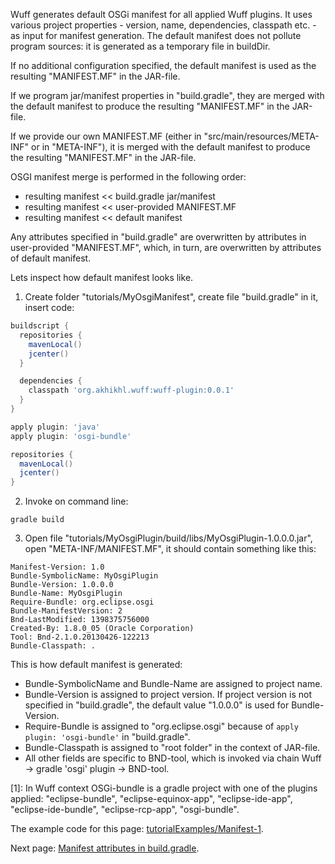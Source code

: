 Wuff generates default OSGi manifest for all applied Wuff plugins. It uses various project properties - version, name, dependencies, classpath etc. - as input for manifest generation. The default manifest does not pollute program sources: it is generated as a temporary file in buildDir.

If no additional configuration specified, the default manifest is used as the resulting "MANIFEST.MF" in the JAR-file.

If we program jar/manifest properties in "build.gradle", they are merged with the default manifest to produce the resulting "MANIFEST.MF" in the JAR-file.

If we provide our own MANIFEST.MF (either in "src/main/resources/META-INF" or in "META-INF"), it is merged with the default manifest to produce the resulting "MANIFEST.MF" in the JAR-file.

OSGI manifest merge is performed in the following order:

- resulting manifest << build.gradle jar/manifest
- resulting manifest << user-provided MANIFEST.MF
- resulting manifest << default manifest

Any attributes specified in "build.gradle" are overwritten by attributes in user-provided "MANIFEST.MF", which, in turn, are overwritten by attributes of default manifest.

Lets inspect how default manifest looks like.

1. Create folder "tutorials/MyOsgiManifest", create file "build.gradle" in it, insert code:

  ```groovy
  buildscript {
    repositories {
      mavenLocal()
      jcenter()
    }

    dependencies {
      classpath 'org.akhikhl.wuff:wuff-plugin:0.0.1'
    }
  }

  apply plugin: 'java'
  apply plugin: 'osgi-bundle'

  repositories {
    mavenLocal()
    jcenter()
  }
  ```

2. Invoke on command line:

  ```shell
  gradle build
  ```

3. Open file "tutorials/MyOsgiPlugin/build/libs/MyOsgiPlugin-1.0.0.0.jar", open "META-INF/MANIFEST.MF", it should contain something like this:

  ```
  Manifest-Version: 1.0
  Bundle-SymbolicName: MyOsgiPlugin
  Bundle-Version: 1.0.0.0
  Bundle-Name: MyOsgiPlugin
  Require-Bundle: org.eclipse.osgi
  Bundle-ManifestVersion: 2
  Bnd-LastModified: 1398375756000
  Created-By: 1.8.0_05 (Oracle Corporation)
  Tool: Bnd-2.1.0.20130426-122213
  Bundle-Classpath: .
  ```
  
  This is how default manifest is generated:

  - Bundle-SymbolicName and Bundle-Name are assigned to project name.
  - Bundle-Version is assigned to project version. If project version is not specified in "build.gradle", the default value "1.0.0.0" is used for Bundle-Version.
  - Require-Bundle is assigned to "org.eclipse.osgi" because of `apply plugin: 'osgi-bundle'` in "build.gradle".
  - Bundle-Classpath is assigned to "root folder" in the context of JAR-file.
  - All other fields are specific to BND-tool, which is invoked via chain Wuff -> gradle 'osgi' plugin -> BND-tool.

[1]: In Wuff context OSGi-bundle is a gradle project with one of the plugins applied: "eclipse-bundle", "eclipse-equinox-app", "eclipse-ide-app", "eclipse-ide-bundle", "eclipse-rcp-app", "osgi-bundle".

The example code for this page: [tutorialExamples/Manifest-1](../tree/master/tutorialExamples/Manifest-1).

Next page: [Manifest attributes in build.gradle](Manifest-attributes-in-build.gradle).